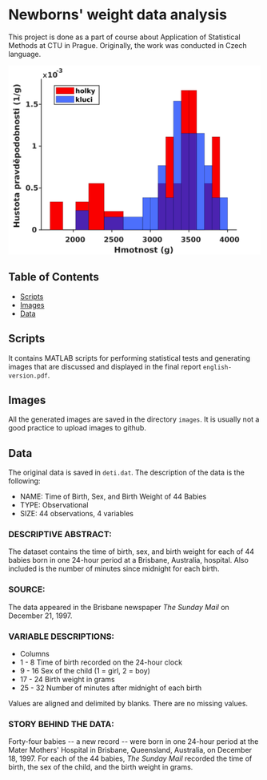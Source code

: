 # Newborns' weight data analysis

This project is done as a part of course about Application of Statistical Methods at CTU in Prague. Originally, the work was conducted in Czech language.

![Project Screenshot](images/hist_kluc_holky_vaha.svg)

## Table of Contents

- [Scripts](#scripts)
- [Images](#images)
- [Data](#data)

## Scripts

It contains MATLAB scripts for performing statistical tests and generating images that are discussed and displayed in the final report ```english-version.pdf```. 

## Images

All the generated images are saved in the directory ```images```. It is usually not a good practice to upload images to github.

## Data

The original data is saved in ```deti.dat```. The description of the data is the following:

- NAME: Time of Birth, Sex, and Birth Weight of 44 Babies
- TYPE: Observational
- SIZE: 44 observations, 4 variables

### DESCRIPTIVE ABSTRACT:

The dataset contains the time of birth, sex, and birth weight for each
of 44 babies born in one 24-hour period at a Brisbane, Australia,
hospital.  Also included is the number of minutes since midnight for
each birth.

### SOURCE: 
The data appeared in the Brisbane newspaper _The Sunday Mail_ on
December 21, 1997.

### VARIABLE DESCRIPTIONS: 
- Columns
- 1 -  8  Time of birth recorded on the 24-hour clock
- 9 - 16  Sex of the child (1 = girl, 2 = boy)
- 17 - 24  Birth weight in grams
- 25 - 32  Number of minutes after midnight of each birth

Values are aligned and delimited by blanks.  There are no missing
values.

### STORY BEHIND THE DATA:
Forty-four babies -- a new record -- were born in one 24-hour period at
the Mater Mothers' Hospital in Brisbane, Queensland, Australia, on
December 18, 1997.  For each of the 44 babies, _The Sunday Mail_
recorded the time of birth, the sex of the child, and the birth weight
in grams.
